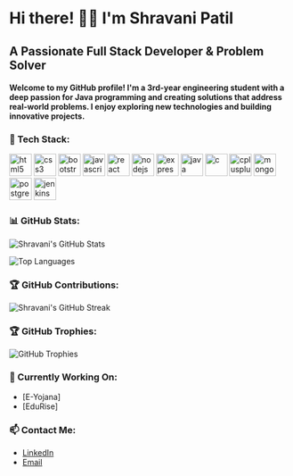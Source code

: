 <h1 align="left">Hi there! 👋🏻 I'm Shravani Patil</h1>

<h2 align="left">A Passionate Full Stack Developer & Problem Solver</h2>

<h4 align="left">Welcome to my GitHub profile! I'm a 3rd-year engineering student with a deep passion for Java programming and creating solutions that address real-world problems. I enjoy exploring new technologies and building innovative projects.</h4>

### 🚀 Tech Stack:

<p align="left">
  <a href="https://www.w3.org/html/" target="_blank" rel="noreferrer"><img src="https://cdn.jsdelivr.net/gh/devicons/devicon/icons/html5/html5-original.svg" alt="html5" width="40" height="40" title="HTML5"/></a>
  <a href="https://www.w3schools.com/css/" target="_blank" rel="noreferrer"><img src="https://cdn.jsdelivr.net/gh/devicons/devicon/icons/css3/css3-original.svg" alt="css3" width="40" height="40" title="CSS3"/></a>
  <a href="https://getbootstrap.com" target="_blank" rel="noreferrer"><img src="https://cdn.jsdelivr.net/gh/devicons/devicon/icons/bootstrap/bootstrap-plain.svg" alt="bootstrap" width="40" height="40" title="Bootstrap"/></a>
  <a href="https://developer.mozilla.org/en-US/docs/Web/JavaScript" target="_blank" rel="noreferrer"><img src="https://cdn.jsdelivr.net/gh/devicons/devicon/icons/javascript/javascript-original.svg" alt="javascript" width="40" height="40" title="JavaScript"/></a>
  <a href="https://reactjs.org/" target="_blank" rel="noreferrer"><img src="https://cdn.jsdelivr.net/gh/devicons/devicon/icons/react/react-original.svg" alt="react" width="40" height="40" title="React"/></a>
  <a href="https://nodejs.org" target="_blank" rel="noreferrer"><img src="https://cdn.jsdelivr.net/gh/devicons/devicon/icons/nodejs/nodejs-original.svg" alt="nodejs" width="40" height="40" title="Node.js"/></a>
  <a href="https://expressjs.com" target="_blank" rel="noreferrer"><img src="https://cdn.jsdelivr.net/gh/devicons/devicon/icons/express/express-original.svg" alt="express" width="40" height="40" title="Express.js"/></a>
  <a href="https://www.java.com" target="_blank" rel="noreferrer"><img src="https://cdn.jsdelivr.net/gh/devicons/devicon/icons/java/java-original.svg" alt="java" width="40" height="40" title="Java"/></a>
  <a href="https://www.cprogramming.com/" target="_blank" rel="noreferrer"><img src="https://cdn.jsdelivr.net/gh/devicons/devicon/icons/c/c-original.svg" alt="c" width="40" height="40" title="C"/></a>
  <a href="https://www.w3schools.com/cpp/" target="_blank" rel="noreferrer"><img src="https://cdn.jsdelivr.net/gh/devicons/devicon/icons/cplusplus/cplusplus-original.svg" alt="cplusplus" width="40" height="40" title="C++"/></a>
  <a href="https://www.mongodb.com/" target="_blank" rel="noreferrer"><img src="https://cdn.jsdelivr.net/gh/devicons/devicon/icons/mongodb/mongodb-original.svg" alt="mongodb" width="40" height="40" title="MongoDB"/></a>
  <a href="https://www.postgresql.org/" target="_blank" rel="noreferrer"><img src="https://cdn.jsdelivr.net/gh/devicons/devicon/icons/postgresql/postgresql-original.svg" alt="postgresql" width="40" height="40" title="PostgreSQL"/></a>
  <a href="https://www.jenkins.io/" target="_blank" rel="noreferrer"><img src="https://cdn.jsdelivr.net/gh/devicons/devicon/icons/jenkins/jenkins-original.svg" alt="jenkins" width="40" height="40" title="Jenkins"/></a>
</p>

### 📊 GitHub Stats:

<p align="left">
  <img src="https://github-readme-stats.vercel.app/api?username=ShravaniAnilPatil&show_icons=true&theme=radical" alt="Shravani's GitHub Stats" />
</p>

<p align="left">
  <img src="https://github-readme-stats.vercel.app/api/top-langs/?username=ShravaniAnilPatil&layout=compact&theme=radical" alt="Top Languages" />
</p>

### 🏆 GitHub Contributions:

<p align="left">
  <img src="https://github-readme-streak-stats.herokuapp.com/?user=ShravaniAnilPatil" alt="Shravani's GitHub Streak" />
</p>

### 🏆 GitHub Trophies:

<p align="left">
  <img src="https://github-profile-trophy.vercel.app/?username=ShravaniAnilPatil" alt="GitHub Trophies" />
</p>

### 🌱 Currently Working On:
- [E-Yojana]
- [EduRise]

### 📫 Contact Me:
- [LinkedIn](https://www.linkedin.com/in/shravani-patil-163828293/)
- [Email](mailto:shravanipatil1427@gmail.com)

